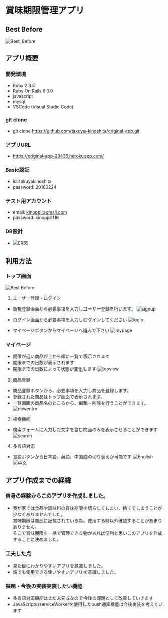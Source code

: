 # 賞味期限管理アプリ
## Best Before
  ![Best_Before](https://user-images.githubusercontent.com/68414493/92594032-2626e980-f2dd-11ea-925b-b45bd6aebd1e.png)
## アプリ概要

 ### 開発環境

 - Ruby 2.6.5
 - Ruby On Rails 6.0.0
 - javascript
 - mysql
 - VSCode (Visual Studio Code)

 ### git clone 
  - git clone https://github.com/takuya-kinoshita/original_app.git

### アプリURL 
- https://original-app-28435.herokuapp.com/

### Basic認証
- id: takuyakinoshita
- password: 20160224

### テスト用アカウント
- email: kinoppi@gmail.com
- password: kinoppi1116

### DB設計
- ![ER図](https://user-images.githubusercontent.com/68414493/92547469-e84fa400-f28f-11ea-8b37-2673870ddbde.png)

## 利用方法

### トップ画面
![Best Before](https://user-images.githubusercontent.com/68414493/92594032-2626e980-f2dd-11ea-925b-b45bd6aebd1e.png)
1. ユーザー登録・ログイン

  - 新規登録画面から必要事項を入力しユーザー登録を行います。
  ![signup](https://user-images.githubusercontent.com/68414493/92548573-56956600-f292-11ea-9d52-e9515aeef3b2.png)

  - ログイン画面から必要事項を入力しログインしてください
  ![login](https://user-images.githubusercontent.com/68414493/92594220-71d99300-f2dd-11ea-851d-3ec8631e3270.png)

  - マイページボタンからマイページへ進んで下さい
  ![mypage](https://user-images.githubusercontent.com/68414493/92594271-83bb3600-f2dd-11ea-8a33-822f37bbaa4d.png)

 ### マイページ
 
 - 期限が近い商品が上から順に一覧で表示されます
 - 期限までの日数が表示されます
 - 期限までの日数によって状態が変化します
![topview](https://user-images.githubusercontent.com/68414493/92547531-04ebdc00-f290-11ea-98cb-4b6fe262baf7.png)

2. 商品登録

  - 商品登録ボタンから、必要事項を入力し商品を登録します。
  - 登録された商品はトップ画面で表示されます。
  - 一覧画面の商品名のところから、編集・削除を行うことができます。
  ![newentry](https://user-images.githubusercontent.com/68414493/92548606-6c0a9000-f292-11ea-9683-d57759f3ac23.png)

3. 検索機能

  - 検索フォームに入力した文字を含む商品のみを表示させることができます
  ![search](https://user-images.githubusercontent.com/68414493/92548748-c572bf00-f292-11ea-95b8-ac91f2098092.png)

4. 多言語対応

  - 言語ボタンから日本語、英語、中国語の切り替えが可能です
  ![English](https://user-images.githubusercontent.com/68414493/92548642-880e3180-f292-11ea-8597-567334b40fb2.png)
  ![中文](https://user-images.githubusercontent.com/68414493/92548678-a07e4c00-f292-11ea-9a31-04e2d503d9be.png)

## アプリ作成までの経緯

### 自身の経験からこのアプリを作成しました。

  - 我が家では食品や調味料の賞味期限を切らしてしまい、捨ててしまうことが  
    少なくありませんでした。  
    賞味期限は商品に記載されている為、使用する時以外確認することがあまりありません。  
    そこで賞味期限を一括で管理できる物があれば便利と思いこのアプリを作成することに決めました。

 ### 工夫した点

  - 見た目にわかりやすいアプリを意識しました。
  - 誰でも使用できる使いやすいアプリを意識しました。

  ### 課題・今後の実装実装したい機能

  - 多言語対応機能はまだ未完成なので今後の課題として改善していきます
  - JavaScriptのserviceWorkerを使用したpush通知機能は今後実装を考えています
